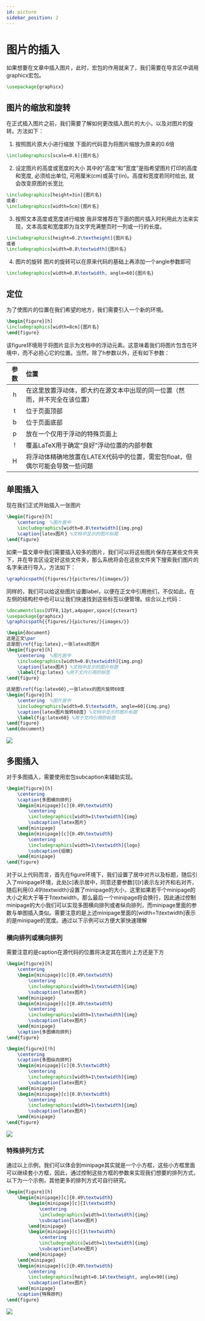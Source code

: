 ```yaml
---
id: picture
sidebar_position: 2
---
```


# 图片的插入
如果想要在文章中插入图片，此时，宏包的作用就来了，我们需要在导言区中调用graphicx宏包。
```latex
\usepackage{graphicx}
```

## 图片的缩放和旋转
在正式插入图片之前，我们需要了解如何更改插入图片的大小，以及对图片的旋转。方法如下：
1. 按照图片原大小进行缩放
下面的代码意为将图片缩放为原来的0.6倍
```latex
\includegraphics[scale=0.6]{图片名} 
```
2. 设定图片的高度或宽度的大小
其中的”高度”和”宽度”是指希望图片打印的高度和宽度, 必须给出单位, 可用厘米(cm)或英寸(in)。高度和宽度若同时给出, 就会改变原图的长宽比
```latex
\includegraphics[height=3in]{图片名}
或者: 
\includegraphics[width=5cm]{图片名}
```
3. 按照文本高度或宽度进行缩放
我非常推荐在下面的图片插入时利用此方法来实现，文本高度和宽度即为当文字充满整页时一列或一行的长度。
```latex
\includegraphics[height=0.2\textheight]{图片名}
或者
\includegraphics[width=0.8\textwidth]{图片名}
```

4. 图片的旋转
图片的旋转可以在原来代码的基础上再添加一个angle参数即可
```latex
\includegraphics[width=0.8\textwidth, angle=60]{图片名}
```

## 定位
为了使图片的位置在我们希望的地方，我们需要引入一个新的环境。
```latex
\begin{figure}[h]
\includegraphics[width=8cm]{图片名}
\end{figure}
```
该figure环境用于将图片显示为文档中的浮动元素。这意味着我们将图片包含在环境中，而不必担心它的位置。当然，除了h参数以外，还有如下参数：

|参数|位置|
|:----:|:----|
|h|在这里放置浮动体，即大约在源文本中出现的同一位置（然而，并不完全在该位置）|
|t|位于页面顶部|
|b|位于页面底部|
|p|放在一个仅用于浮动的特殊页面上|
|!|覆盖LaTeX用于确定“良好”浮动位置的内部参数|
|H|将浮动体精确地放置在LATEX代码中的位置，需宏包float，但偶尔可能会导致一些问题|

## 单图插入
现在我们正式开始插入一张图片
```latex
\begin{figure}[h]  
    \centering  %图片居中
    \includegraphics[width=0.8\textwidth]{img.png}
    \caption{latex图片} %文档中显示的图片标题
\end{figure}
```
如果一篇文章中我们需要插入较多的图片，我们可以将这些图片保存在某些文件夹下，并在导言区设定好这些文件夹，那么系统将会在这些文件夹下搜索我们图片的名字来进行导入，方法如下：
```latex
\graphicspath{{figures/}{pictures/}{images/}}
```
同样的，我们可以给这些图片设置label，以便在正文中引用他们，不仅如此，在左侧的结构栏中也可以让我们快速找到这些标签以便管理。综合以上代码：
```latex
\documentclass[UTF8,12pt,a4paper,space]{ctexart}
\usepackage{graphicx}
\graphicspath{{figures/}{pictures/}{images/}}

\begin{document}
这是正文\par
这是图\ref{fig:latex},一张latex的图片
\begin{figure}[h]  
    \centering  %图片居中
    \includegraphics[width=0.8\textwidth]{img.png}
    \caption{latex图片} %文档中显示的图片标题
    \label{fig:latex} %用于文内引用的标签
\end{figure}

这是图\ref{fig:latex60},一张latex的图片旋转60度
\begin{figure}[h]  
    \centering  %图片居中
    \includegraphics[width=0.5\textwidth, angle=60]{img.png}
    \caption{latex图片旋转60度} %文档中显示的图片标题
    \label{fig:latex60} %用于文内引用的标签
\end{figure}
\end{document}
```
![](./img/img5.png)

## 多图插入
对于多图插入，需要使用宏包subcaption来辅助实现。

```latex
\begin{figure}[h]
    \centering
    \caption{多图横向排列}
    \begin{minipage}[c]{0.49\textwidth}
        \centering
        \includegraphics[width=1\textwidth]{img}
        \subcaption{latex图片}
    \end{minipage}
    \begin{minipage}[c]{0.49\textwidth}
        \centering
        \includegraphics[width=1\textwidth]{logo}
        \subcaption{组徽}
    \end{minipage}
\end{figure}
```
对于以上代码而言，首先在figure环境下，我们设置了居中对齐以及标题，随后引入了minipage环境，此处[c]表示居中，同意还要参数[l][r]表示左对齐和右对齐，随后利用{0.49\textwidth}设置了minipage的大小，这里如果若干个minipage的大小之和大于等于1\textwidth，那么最后一个minipage将会换行，因此通过控制minipage的大小我们可以实现多图横向排列或者纵向排列，而minipage里面的参数与单图插入类似。需要注意的是上述minipage里面的[width=1\textwidth]表示的是minipage的宽度。通过以下示例可以方便大家快速理解

### 横向排列或横向排列
需要注意的是caption在源代码的位置将决定其在图片上方还是下方
```latex
\begin{figure}[h]
    \centering
    \begin{minipage}[c]{0.49\textwidth}
        \centering
        \includegraphics[width=1\textwidth]{img}
        \subcaption{latex图片}
    \end{minipage}
    \begin{minipage}[c]{0.49\textwidth}
        \centering
        \includegraphics[width=1\textwidth]{img}
        \subcaption{latex图片}
    \end{minipage}
    \caption{多图横向排列}
\end{figure}

\begin{figure}[!h]
    \centering
    \caption{多图纵向排列}
    \begin{minipage}[c]{0.5\textwidth}
        \centering
        \includegraphics[width=1\textwidth]{img}
        \subcaption{latex图片}
    \end{minipage}
    \begin{minipage}[c]{0.8\textwidth}
        \centering
        \includegraphics[width=1\textwidth]{img}
        \subcaption{latex图片}
    \end{minipage}
\end{figure}
```
![](./img/img6.png)

### 特殊排列方式
通过以上示例，我们可以体会到minipage其实就是一个小方框，这些小方框里面可以继续套小方框，因此，通过控制这些方框的参数来实现我们想要的排列方式，以下为一个示例，其他更多的排列方式可自行研究。
```latex
\begin{figure}[h]
    \begin{minipage}[c]{0.49\textwidth}
        \begin{minipage}[c]{1\textwidth}
            \centering
            \includegraphics[width=1\textwidth]{img}
            \subcaption{latex图片}
        \end{minipage}
        \begin{minipage}[c]{1\textwidth}
            \centering
            \includegraphics[width=1\textwidth]{img}
            \subcaption{latex图片}
        \end{minipage}
    \end{minipage}
    \begin{minipage}[c]{0.49\textwidth}
        \centering
        \includegraphics[height=0.14\textheight, angle=90]{img}
        \subcaption{latex图片}
    \end{minipage}
    \caption{特殊排列}
\end{figure}
```
![](./img/img7.png)